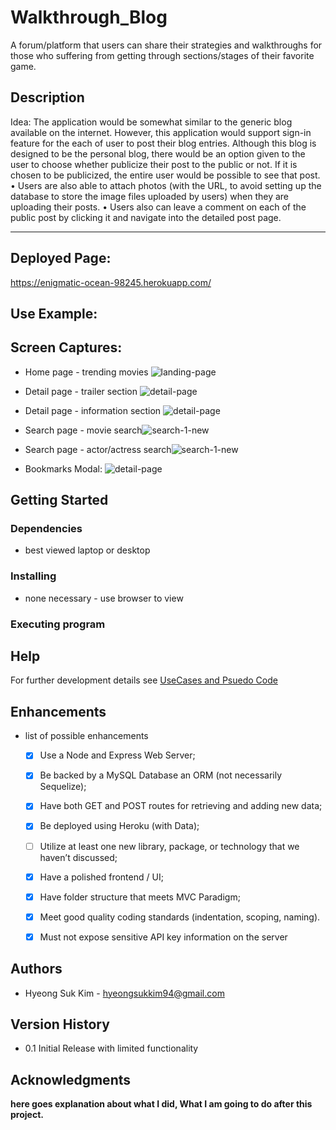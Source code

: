 # Walkthrough_Blog

A forum/platform that users can share their strategies and walkthroughs for those who suffering from getting through sections/stages of their favorite game.

## Description

Idea:
The application would be somewhat similar to the generic blog available on the internet. However, this application would support sign-in feature for the each of user to post their blog entries. Although this blog is designed to be the personal blog, there would be an option given to the user to choose whether publicize their post to the public or not. If it is chosen to be publicized, the entire user would be possible to see that post. 
•	Users are also able to attach photos (with the URL, to avoid setting up the database to store the image files uploaded by users) when they are uploading their posts. 
•	Users also can leave a comment on each of the public post by clicking it and navigate into the detailed post page.


----------------------------------------------------------------------------------------------

## Deployed Page:
https://enigmatic-ocean-98245.herokuapp.com/


## Use Example:

<!-- ### ![use-example](./assets/images/demo.gif) -->


## Screen Captures:


* Home page - trending movies
  ![landing-page](assets/images/scrn-landing.png)

  
  
* Detail page - trailer section
  ![detail-page](assets/images/scrn-detail-upper.png)
  
  
  
* Detail page - information section
  ![detail-page](assets/images/scrn-detail-lower.png)

- Search page - movie search![search-1-new](assets/images/scrn-search-movie.png)

- Search page - actor/actress search![search-1-new](assets/images/scrn-search-actor.png)	


* Bookmarks Modal:
  ![detail-page](assets/images/scrn-watchlist.png)


## Getting Started

### Dependencies

* best viewed laptop or desktop

### Installing

* none necessary - use browser to view

### Executing program

<!-- * open in browser 
    1. scroll thru trending movie posters and click on title poster to jump to detail page
    2. click on nav link to search page
        1. enter search criteria (movie or actor/actress) and hit search button
        2. scroll thru search results and click title to jumpt to detail page
    3. When on detail page carousel of recommended movies is shown at bottom of page - click on
       title to reload detail page with that movie
    3. Use nav links to move between landing page, search page and detail page    
    4. When on detail page add or remove title from the Save List using button
    5. When on landing page call up the Save List from navbar button
    6. Remove titles from the Save List with checkboxes and delete button.
    7. Click on a movie title in Save List to load detail page with it  -->

## Help

For further development details see [UseCases and Psuedo Code](UseCases-PsuedoCode.md)

## Enhancements

* list of possible enhancements
    - [x] Use a Node and Express Web Server;
    - [x] Be backed by a MySQL Database an ORM (not necessarily Sequelize);
    - [x] Have both GET and POST routes for retrieving and adding new data;
    - [x] Be deployed using Heroku (with Data);
    - [ ] Utilize at least one new library, package, or technology that we haven’t discussed;
    - [x] Have a polished frontend / UI;
    - [x] Have folder structure that meets MVC Paradigm;
    - [x] Meet good quality coding standards (indentation, scoping, naming).
    - [x] Must not expose sensitive API key information on the server
    
    
## Authors

* Hyeong Suk Kim - hyeongsukkim94@gmail.com

## Version History

* 0.1  Initial Release with limited functionality


<!-- ## License -->


## Acknowledgments
<strong>here goes explanation about what I did, What I am going to do after this project.<strong>

